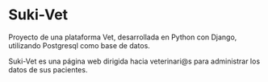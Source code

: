# Suki-Vet
Proyecto de una plataforma Vet, desarrollada en Python con Django,
utilizando Postgresql como base de datos.

Suki-Vet es una página web dirigida hacia veterinari@s para administrar
los datos de sus pacientes.
